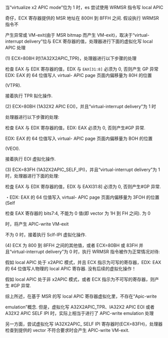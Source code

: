 
当“virtualize x2 APIC mode”位为 1 时，es 尝试使用 WRMSR 指令写 local APIC

奇仔，ECX 寄存器提供的 MSR 地址在 800H 到 8FFH 之间. 假设执行 WRMSR 指令不

产生异常或 VM-exit(由于 MSR bitmap 而产生 VM-exit)，取决于“virtual- interrupt  delivery”位与 ECX 寄存器的值，处理器进行下面的虚拟化写 local APIC 处理

 (1) ECX=808H 时(1A32X2APIC_TPR)，处理器进行以下步骤的处理

检查 EAX 与 EDX 寄存器的值，EDX 与 `EAX[31:8]` 必须为 0, 否则产生 GP 异常 EDX: EAX 的 64 位值写人 virtual- APIC page 页面内偏移量为 80H 的位置

 (VTPR). 

接着执行 TPR 拟化操作. 

 (2) ECX=80BH (1A32X2 APIC EOI)，并且“virtual-interrupt delivery”为 1 时

处理器进行以下步骤的处理: 

检查 EAX 与 EDX 寄存器的值，EDX: EAX 必须为 0, 否则产生#GP 异常. 

EDX: EAX 的 64 位值写入 virtual- APIC page 页面内偏移量为 BOH 的位置

 (VEOI). 

接着执行 EOI 虚拟化操作. 

 (3) ECX=83FH (1A32X2APIC_SELF_IPI)，并且“virtual-interrupt delivery”为 1 时，处理器进行下面的处理: 

检査 EAX 与 EDX 寄存器的值，EDX 与 EAXI31:8] 必须为 0, 否则产生#GP 异常. 

・EDX: EAX 的 64 位值写入 virtual- APIC page 页面内偏移量为 3FOH 的位置(Self

检查 EAX 寄存器的 bits7:4, 不能为 0 值(即 vector 为 1H 到 FH 之间). 为 0

时，将产生 APIC-write VM-exit

不为 0 时，接着执行 Sclf-IPI 虚拟化操作. 

 (4) ECX 为 800 到 8FFH 之间的其他值，或者 ECX=80BH 或 83FH 并且“virtual-interrupt delivery”为 0 时，执行 WRMSR 指令被作为正常情况对待: 

假如 local APIC 处于 x2APIC 模式，并且 ECX 指示为可写的寄存器，EDX: EAX 的 64 位值写人物理的 local APIC 寄存器. 没有后续的虚拟化操作！

假如 local APIC 处于非 x2APIC 模式，或者 ECX 指示为不可写的寄存器，则产生 #GP 异常. 

综上所述，在基于 MSR 的写 local APIC 寄存器虚拟化里，不存在“Apic-write

 emulation”概念. 但是，虚拟化写 A32X2APIC_TPR、IA32X2 APIC EOI 或者A32X2 APIC SELF IPI 时，实际上相当于进行了 APIC-write emulation 处理

另一方面，尝试虚拟化写 IA32X2APIC_ SELF IPI 寄存器时(ECX=83FH)，处理器检查到提供的 vector 不符合要求时会产生 APIC-write VM-exit.